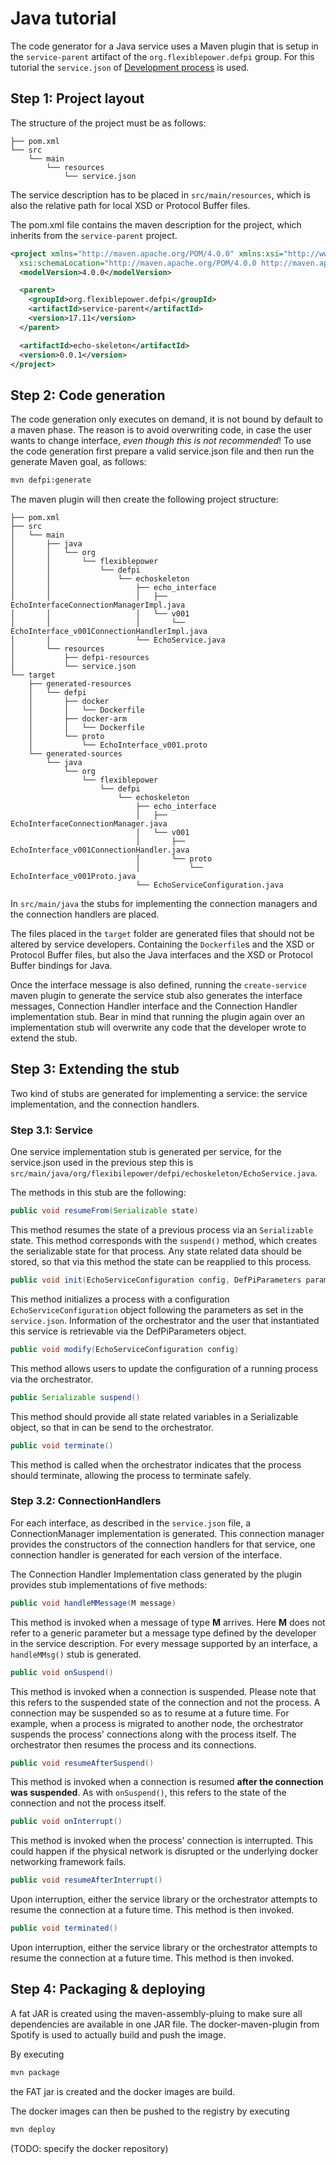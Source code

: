 # Java tutorial

The code generator for a Java service uses a Maven plugin that is setup in the `service-parent` artifact of the `org.flexiblepower.defpi` group. For this tutorial the `service.json` of [Development process](development-process.md) is used. 

## Step 1: Project layout

The structure of the project must be as follows:

```
├── pom.xml
└── src
    └── main
        └── resources
            └── service.json
```

The service description has to be placed in `src/main/resources`, which is also the relative path for local XSD or Protocol Buffer files.

The pom.xml file contains the maven description for the project, which inherits from the `service-parent` project.

```xml
<project xmlns="http://maven.apache.org/POM/4.0.0" xmlns:xsi="http://www.w3.org/2001/XMLSchema-instance"
  xsi:schemaLocation="http://maven.apache.org/POM/4.0.0 http://maven.apache.org/xsd/maven-4.0.0.xsd">
  <modelVersion>4.0.0</modelVersion>

  <parent>
    <groupId>org.flexiblepower.defpi</groupId>
    <artifactId>service-parent</artifactId>
    <version>17.11</version>
  </parent>

  <artifactId>echo-skeleton</artifactId>
  <version>0.0.1</version>
</project>
```

## Step 2: Code generation

The code generation only executes on demand, it is not bound by default to a maven phase. The reason is to avoid overwriting code, in case the user wants to change interface, _even though this is not recommended_! To use the code generation first prepare a valid service.json file and then run the generate Maven goal, as follows:

```bash
mvn defpi:generate
```

The maven plugin will then create the following project structure:

```
├── pom.xml
├── src
│   └── main
│       ├── java
│       │   └── org
│       │       └── flexiblepower
│       │           └── defpi
│       │               └── echoskeleton
│       │                   ├── echo_interface
│       │                   │   ├── EchoInterfaceConnectionManagerImpl.java
│       │                   │   └── v001
│       │                   │       └── EchoInterface_v001ConnectionHandlerImpl.java
│       │                   └── EchoService.java
│       └── resources
│           ├── defpi-resources
│           └── service.json
└── target
    ├── generated-resources
    │   └── defpi
    │       ├── docker
    │       │   └── Dockerfile
    │       ├── docker-arm
    │       │   └── Dockerfile
    │       └── proto
    │           └── EchoInterface_v001.proto
    └── generated-sources
        └── java
            └── org
                └── flexiblepower
                    └── defpi
                        └── echoskeleton
                            ├── echo_interface
                            │   ├── EchoInterfaceConnectionManager.java
                            │   └── v001
                            │       ├── EchoInterface_v001ConnectionHandler.java
                            │       └── proto
                            │           └── EchoInterface_v001Proto.java
                            └── EchoServiceConfiguration.java

```

In `src/main/java` the stubs for implementing the connection managers and the connection handlers are placed. 

The files placed in the `target` folder are generated files that should not be altered by service developers. Containing the `Dockerfile`s and the XSD or Protocol Buffer files, but also the Java interfaces and the XSD or Protocol Buffer bindings for Java.

Once the interface message is also defined, running the `create-service` maven plugin to generate the service stub also generates the interface messages, Connection Handler interface and the Connection Handler implementation stub. Bear in mind that running the plugin again over an implementation stub will overwrite any code that the developer wrote to extend the stub.

## Step 3: Extending the stub

Two kind of stubs are generated for implementing a service: the service implementation, and the connection handlers.

### Step 3.1: Service

One service implementation stub is generated per service, for the service.json used in the previous step this is `src/main/java/org/flexibilepower/defpi/echoskeleton/EchoService.java`.

The methods in this stub are the following:

```java
public void resumeFrom(Serializable state)
```
This method resumes the state of a previous process via an `Serializable` state. This method corresponds with the `suspend()` method, which creates the serializable state for that process. Any state related data should be stored, so that via this method the state can be reapplied to this process.

```java
public void init(EchoServiceConfiguration config, DefPiParameters parameters)
```
This method initializes a process with a configuration `EchoServiceConfiguration` object following the parameters as set in the `service.json`. Information of the orchestrator and the user that instantiated this service is retrievable via the DefPiParameters object. 


```java
public void modify(EchoServiceConfiguration config)
```
This method allows users to update the configuration of a running process via the orchestrator.

```java
public Serializable suspend()
```
This method should provide all state related variables in a Serializable object, so that in can be send to the orchestrator.

```java
public void terminate()
```
This method is called when the orchestrator indicates that the process should terminate, allowing the process to terminate safely.

### Step 3.2: ConnectionHandlers

For each interface, as described in the `service.json` file, a ConnectionManager implementation is generated. This connection manager provides the constructors of the connection handlers for that service, one connection handler is generated for each version of the interface.

The Connection Handler Implementation class generated by the plugin provides stub implementations of five methods:

```java
public void handleMMessage(M message)
```
This method is invoked when a message of type **M** arrives. Here **M** does not refer to a generic parameter but a message type defined by the developer in the service description. For every message supported by an interface, a `handleMMsg()` stub is generated.

```java
public void onSuspend()
```
This method is invoked when a connection is suspended. Please note that this refers to the suspended state of the connection and not the process. A connection may be suspended so as to resume at a future time. For example, when a process is migrated to another node, the orchestrator suspends the process' connections along with the process itself. The orchestrator then resumes the process and its connections.

```java
public void resumeAfterSuspend()
```
This method is invoked when a connection is resumed **after the connection was suspended**. As with `onSuspend()`, this refers to the state of the connection and not the process itself.

```java
public void onInterrupt()
```

This method is invoked when the process' connection is interrupted. This could happen if the physical network is disrupted or the underlying docker networking framework fails.


```java
public void resumeAfterInterrupt()
```
Upon interruption, either the service library or the orchestrator attempts to resume the connection at a future time. This method is then invoked.

```java
public void terminated()
```
Upon interruption, either the service library or the orchestrator attempts to resume the connection at a future time. This method is then invoked.

## Step 4: Packaging & deploying

A fat JAR is created using the maven-assembly-pluing to make sure all dependencies are available in one JAR file. The docker-maven-plugin from Spotify is used to actually build and push the image. 

By executing 
```bash
mvn package
```

the FAT jar is created and the docker images are build.

The docker images can then be pushed to the registry by executing
```bash
mvn deploy
```

\(TODO: specify the docker repository\)
